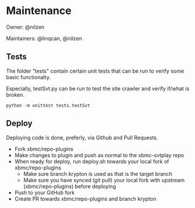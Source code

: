 # Maintenance

Owner: @nilzen

Maintainers: @linqcan, @nilzen

## Tests
The folder "tests" contain certain unit tests that can be run to verify some basic functionalty.

Especially, testSvt.py can be run to test the site crawler and verify if/what is broken.
```
python -m unittest tests.testSvt
```

## Deploy
Deploying code is done, preferly, via Github and Pull Requests.

* Fork xbmc/repo-plugins
* Make changes to plugin and push as normal to the xbmc-svtplay repo
* When ready for deploy, run deploy.sh towards your local fork of xbmc/repo-plugins
  * Make sure branch krypton is used as that is the target branch
  * Make sure you have synced (git pull) your local fork with upstream (xbmc/repo-plugins) before deploying
* Push to your GitHub fork
* Create PR towards xbmc/repo-plugins and branch krypton
